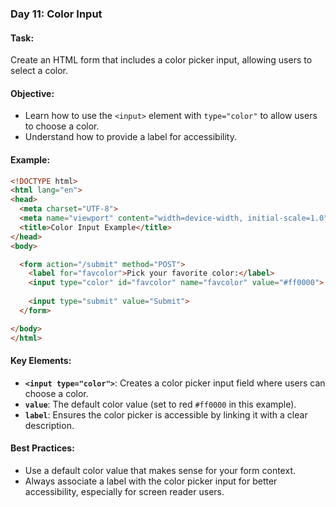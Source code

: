 ### Day 11: Color Input

#### **Task:**
Create an HTML form that includes a color picker input, allowing users to select a color.

#### **Objective:**
- Learn how to use the `<input>` element with `type="color"` to allow users to choose a color.
- Understand how to provide a label for accessibility.

#### **Example:**

```html
<!DOCTYPE html>
<html lang="en">
<head>
  <meta charset="UTF-8">
  <meta name="viewport" content="width=device-width, initial-scale=1.0">
  <title>Color Input Example</title>
</head>
<body>

  <form action="/submit" method="POST">
    <label for="favcolor">Pick your favorite color:</label>
    <input type="color" id="favcolor" name="favcolor" value="#ff0000">
    
    <input type="submit" value="Submit">
  </form>

</body>
</html>
```

#### **Key Elements:**

- **`<input type="color">`**: Creates a color picker input field where users can choose a color.
- **`value`**: The default color value (set to red `#ff0000` in this example).
- **`label`**: Ensures the color picker is accessible by linking it with a clear description.

#### **Best Practices:**
- Use a default color value that makes sense for your form context.
- Always associate a label with the color picker input for better accessibility, especially for screen reader users.